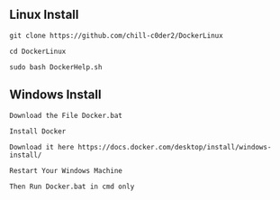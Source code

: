 ## Linux Install


`git clone https://github.com/chill-c0der2/DockerLinux`


`cd DockerLinux`


`sudo bash DockerHelp.sh`



## Windows Install


`Download the File Docker.bat`


`Install Docker`


`Download it here https://docs.docker.com/desktop/install/windows-install/`


`Restart Your Windows Machine`


`Then Run Docker.bat in cmd only`
